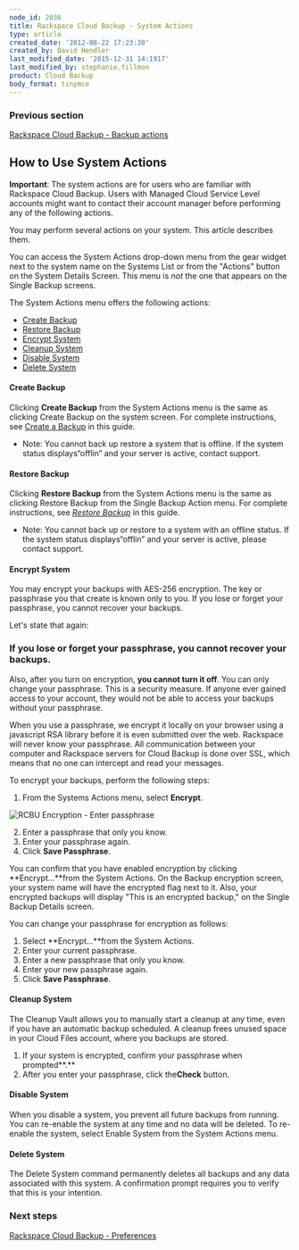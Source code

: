 ```yaml
---
node_id: 2036
title: Rackspace Cloud Backup - System Actions
type: article
created_date: '2012-08-22 17:23:38'
created_by: David Hendler
last_modified_date: '2015-12-31 14:1917'
last_modified_by: stephanie.fillmon
product: Cloud Backup
body_format: tinymce
---
```


### Previous section

[Rackspace Cloud Backup - Backup
actions](https://www.rackspace.com/knowledge_center/article/rackspace-cloud-backup-backup-actions-0)

How to Use System Actions
-------------------------

**Important**: The system actions are for users who are familiar with
Rackspace Cloud Backup. Users with Managed Cloud Service Level accounts
might want to contact their account manager before performing any of the
following actions.

You may perform several actions on your system. This article describes
them.

You can access the System Actions drop-down menu from the gear widget
next to the system name on the Systems List or from the "Actions" button
on the System Details Screen. This menu is *not* the one that appears on
the Single Backup screens.

The System Actions menu offers the following actions:

-   [Create Backup](#createbackup)
-   [Restore Backup](#restorebackup)
-   [Encrypt System](#encryptsystem)
-   [Cleanup System](#cleanupsystem)
-   [Disable System](#disablesystem)
-   [Delete System](#deletesystem)

 

#### Create Backup

Clicking **Create Backup** from the System Actions menu is the same as
clicking Create Backup on the system screen. For complete instructions,
see [Create a
Backup](http://www.rackspace.com/knowledge_center/article/rackspace-cloud-backup-create-a-backup-0)
in this guide.

-   Note: You cannot back up restore a system that is offline. If the
    system status displays&ldquo;offlin&rdquo; and your server is active, contact
    support.

 

#### Restore Backup

Clicking **Restore Backup** from the System Actions menu is the same as
clicking Restore Backup from the Single Backup Action menu. For complete
instructions, see [*Restore
Backup*](http://www.rackspace.com/knowledge_center/article/rackspace-cloud-backup-backup-actions-0#restorebackup)
in this guide.

-   Note: You cannot back up or restore to a system with an offline
    status. If the system status displays&ldquo;offlin&rdquo; and your server is
    active, please contact support.

 

#### Encrypt System

You may encrypt your backups with AES-256 encryption. The key or
passphrase you that create is known only to you. If you lose or forget
your passphrase, you cannot recover your backups.

Let's state that again:

### If you lose or forget your passphrase, you cannot recover your backups.

Also, after you turn on encryption, **you cannot turn it off**. You can
only change your passphrase. This is a security measure. If anyone ever
gained access to your account, they would not be able to access your
backups without your passphrase.

When you use a passphrase, we encrypt it locally on your browser using a
javascript RSA library before it is even submitted over the web.
Rackspace will never know your passphrase. All communication between
your computer and Rackspace servers for Cloud Backup is done over SSL,
which means that no one can intercept and read your messages.

To encrypt your backups, perform the following steps:

1.  From the Systems Actions menu, select **Encrypt**.

![RCBU Encryption - Enter
passphrase](http://www.rackspace.com/knowledge_center/sites/default/files/field/image/rcbu_begin_encryption.png)

2.  Enter a passphrase that only you know.
3.  Enter your passphrase again.
4.  Click **Save Passphrase**.

You can confirm that you have enabled encryption by clicking
**Encrypt...**from the System Actions. On the Backup encryption screen,
your system name will have the encrypted flag next to it. Also, your
encrypted backups will display "This is an encrypted backup," on the
Single Backup Details screen.

You can change your passphrase for encryption as follows:

1.  Select **Encrypt...**from the System Actions.
2.  Enter your current passphrase.
3.  Enter a new passphrase that only you know.
4.  Enter your new passphrase again.
5.  Click **Save Passphrase**.

 

#### Cleanup System

The Cleanup Vault allows you to manually start a cleanup at any time,
even if you have an automatic backup scheduled. A cleanup frees unused
space in your Cloud Files account, where you backups are stored.

1.  If your system is encrypted, confirm your passphrase when
    prompted**.**
2.  After you enter your passphrase, click the**Check** button.

 

#### Disable System

When you disable a system, you prevent all future backups from running.
You can re-enable the system at any time and no data will be deleted. To
re-enable the system, select Enable System from the System Actions menu.

 

#### Delete System

The Delete System command permanently deletes all backups and any data
associated with this system. A confirmation prompt requires you to
verify that this is your intention.

### Next steps

[Rackspace Cloud Backup -
Preferences](http://www.rackspace.com/knowledge_center/article/rackspace-cloud-backup-preferences-0)

